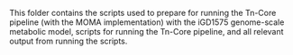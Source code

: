 This folder contains the scripts used to prepare for running the Tn-Core pipeline (with the MOMA implementation) with the iGD1575 genome-scale metabolic model, scripts for running the Tn-Core pipeline, and all relevant output from running the scripts.
